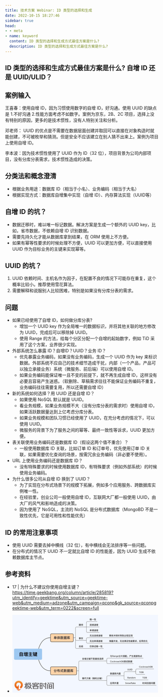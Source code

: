 ```yaml
---
title: 技术方案 Webinar: ID 类型的选择和生成
date: 2022-10-15 18:27:46
sidebar: true
head:
- - meta
- name: keyword
  content: ID 类型的选择和生成方式最佳方案是什么?
  description: ID 类型的选择和生成方式最佳方案是什么?
---
```


## ID 类型的选择和生成方式最佳方案是什么? 自增 ID 还是 UUID/ULID？

## 案例输入

王喜春：使用自增 ID，因为习惯使用数字的自增 ID，好沟通。使用 UUID 的缺点是 1.不好沟通 2.性能方面考虑不如数字。案例为京东，2B、2C 项目，选择上没有特别的原因，更多的是技术惯性，没有人特别关注和分析。

邓老师： UUID 的优点是不需要在数据层面创建并取回可以直接在对象构造时就能创建，不可被枚举和猜测。但是安全不应该建立在别人猜不出来上。案例为项目上使用自增 ID。

李本波：因为技术惯性使用了 UUID 作为 ID（32 位），项目背景为公司内部项目，没有分库分表需求，技术惯性造成的决策。

## 分类法和概念澄清

- 根据业务用途：数据库 ID（相当于小名）、业务编码（相当于大名）
- 根据实现方式：数据库自增集中实现（自增 ID）、内存算法实现（UUID等）

## 自增 ID 的坑？

- 数据迁移时，难以唯一标记数据。解决方案是生成一个额外的 UUID key，比如，省市数据，不依赖自增 ID 识别数据。 
- 需要先持久化才能从数据库拿到结果，在 ORM 使用上不方便。
- 如果有幂等性要求的时候处理不方便，UUID 可以更加方便，可以直接使用 UUID 作为目标业务的主键来实现幂等。

## UUID 的坑？

1. UUID 依赖时间、主机名作为因子，在配置不良的情况下可能存在重复，这个概率比较小。推荐使用雪花算法。
2. 需要解释和说服别人比较困难，特别是如果没有分库分表的需求。

## 问题

- 如果已经使用了自增 ID，如何做分库分表? 
  - 增加一个 UUID key 作为全局唯一的数据标识，并将其他关联的地方修改为 UUID，完成后可以移除掉 UUID。
  - 使用 Range 的方法，给每个分区分配一个自增的起始数字，例如 TiD 采用了这个方案，业界很少实现。 
- 外部系统怎么暴露 ID？自增ID？UUID？业务 ID？ 
  - 优先暴露业务编码，如果没有业务编码，生成一个 UUID 作为 key 来标识数据。外部系统不应自己的技术细节造成干扰，内部（一个产品，产品可以独立承接业务）系统（微服务、前后端）可以使用自增 ID。 
  - 如果业务编码能保证唯一且不变的前提下，就不再生成自增 ID，这样没有必要且容易产生迷惑。（软删除、草稿需求往往不能保证业务编码不重复，业务编码往往需要复用，所以还需要自增 ID）
- 新的系统如何选择？用 UUID 还是自增 ID？ 
  - 如果使用 NoSQL 默认就是 UUID。 
  - 看业务规模，如果业务规模不大（没有分库分表的需求时）使用自增 ID，如果活跃数据量达到上亿考虑分库分表。 
  - 如果业务规模和团队习惯已经使用了 UUID，在充分考虑的情况下，可以使用 UUID。 
  - 微服务的背景下为了服务之间的幂等、最终一致性等诉求，UUID 更加方便。 
- 表关联使用业务编码还是数据库 ID（假设这两个值不重合）？ 
  - 一般使用数据库 ID 关联，比如订单 ID 和订单号，优先使用订单 ID 关联，如果需要优化查询的场景，按需冗余业务编码（非必要不使用）。 
- URL 上使用业务编码还是数据库 ID？ 
  - 没有特殊要求的时候使用数据库 ID，有特殊要求（例如外部系统）的时候使用业务编码。 
- 为什么很多公司从自增 ID 换到了 UUID？ 
  - 为了实现在分布式场景下的规模下拓展，例如多个应用服务、跨数据库实例唯一性。 
  - 在经验里，创业公司一般使用自增 ID，互联网大厂都一般使用 UUID，由大厂的风气和影响造成的决策。 
  - 因为使用了 NoSQL，主流的 NoSQL 是分布式数据库（MongoBD 不是一致性优先，它是可用性和性能优先）

## ID 的常用注意事项

- 使用 UUID 需要去掉中横线（32 位），有中横线会无法排序等一些问题。 
- 在分布式的情况下 UUID 不一定就比自增 ID 的性能差，因为 UUID 生成不依赖数据库主节点。

## 参考资料

- 17 | 为什么不建议你使用自增主键？  https://time.geekbang.org/column/article/285819?utm_identify=geektime&utm_source=geektime-web&utm_medium=adzone&utm_campaign=qconp&gk_source=qconpgeektime-web&utm_term=0222&screen=full

- ![极客时间关于数据库 ID 选择的资料](java-solution-webinar-2/img.png)
